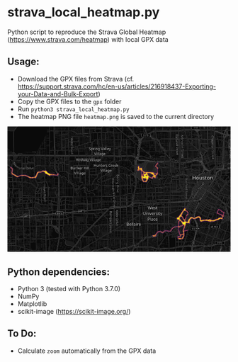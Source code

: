 # strava_local_heatmap.py

Python script to reproduce the Strava Global Heatmap (https://www.strava.com/heatmap) with local GPX data

## Usage:

* Download the GPX files from Strava (cf. https://support.strava.com/hc/en-us/articles/216918437-Exporting-your-Data-and-Bulk-Export)
* Copy the GPX files to the `gpx` folder
* Run `python3 strava_local_heatmap.py`
* The heatmap PNG file `heatmap.png` is saved to the current directory

![heatmap.png](heatmap.png)

## Python dependencies:

* Python 3 (tested with Python 3.7.0)
* NumPy
* Matplotlib
* scikit-image (https://scikit-image.org/)

## To Do:

* Calculate `zoom` automatically from the GPX data
